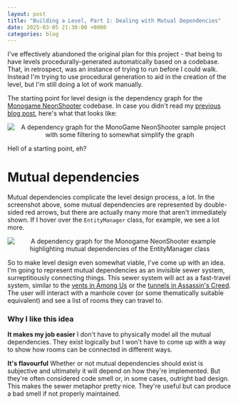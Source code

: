 ```yaml
---
layout: post
title: "Building a Level, Part 1: Dealing with Mutual Dependencies"
date: 2025-03-05 21:30:00 +0000
categories: blog
---
```


I've effectively abandoned the original plan for this project - that being to have levels procedurally-generated automatically based on a codebase. That, in retrospect, was an instance of trying to run before I could walk. Instead I'm trying to use procedural generation to aid in the creation of the level, but I'm still doing a lot of work manually.

The starting point for level design is the dependency graph for the [Monogame NeonShooter](https://github.com/MonoGame/MonoGame.Samples/blob/3.8.2/NeonShooter/README.md) codebase. In case you didn't read my [previous blog post](https://pipding.github.io/heapkeep_blog/blog/2025/03/05/refining-code-analysis.html), here's what that looks like:

<p style="text-align: center;">
  <img src="{{ "/assets/images/2025-03-05-ndepend_filtered_dep_graph.png" | relative_url }}" alt="A dependency graph for the MonoGame NeonShooter sample project with some filtering to somewhat simplify the graph" style="max-width: 100%; height: auto;">
</p>

Hell of a starting point, eh? 

# Mutual dependencies
Mutual dependencies complicate the level design process, a lot. In the screenshot above, some mutual dependencies are represented by double-sided red arrows, but there are actually many more that aren't immediately shown. If I hover over the `EntityManager` class, for example, we see a lot more.

<p style="text-align: center;">
  <img src="{{ "/assets/images/2025-03-05-ndepend_mutual_dependencies.png" | relative_url }}" alt="A dependency graph for the Monogame NeonShooter example highlighting mutual dependencies of the EntityManager class" style="max-width: 100%; height: auto;">
</p>

So to make level design even somewhat viable, I've come up with an idea. I'm going to represent mutual dependencies as an invisible sewer system, surreptitiously connecting things. This sewer system will act as a fast-travel system, similar to the [vents in Among Us](https://among-us.fandom.com/wiki/Vent) or the [tunnels in Assassin's Creed](https://assassinscreed.fandom.com/wiki/Tunnel). The user will interact with a manhole cover (or some thematically suitable equivalent) and see a list of rooms they can travel to.

### Why I like this idea
**It makes my job easier**
I don't have to physically model all the mutual dependencies. They exist logically but I won't have to come up with a way to show how rooms can be connected in different ways.

**It's flavourful**
Whether or not mutual dependencies should exist is subjective and ultimately it will depend on how they're implemented. But they're often considered code smell or, in some cases, outright bad design. This makes the sewer metaphor pretty nice. They're useful but can produce a bad smell if not properly maintained.